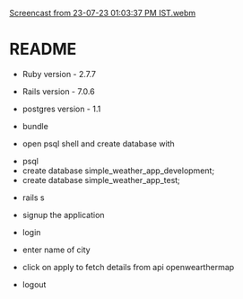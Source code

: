 

[Screencast from 23-07-23 01:03:37 PM IST.webm](https://github.com/ganeshchothve/simple_weather_app/assets/84216414/d3389526-bd77-4f03-8e08-3028837f681b)










# README

* Ruby version - 2.7.7

* Rails version - 7.0.6

* postgres version - 1.1

* bundle

* open psql shell and create database with
 - psql
 - create database simple_weather_app_development;
 - create database simple_weather_app_test;

* rails s

* signup the application

* login

* enter name of city

* click on apply to fetch details from api openwearthermap

* logout
